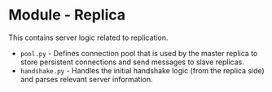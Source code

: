 # Module - Replica

This contains server logic related to replication.

- `pool.py` - Defines connection pool that is used by the master replica to store persistent connections and send messages to slave replicas.
- `handshake.py` - Handles the initial handshake logic (from the replica side) and parses relevant server information.
